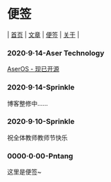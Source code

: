 # 便签
| [首页](index.md) | [文章](article.md) | [便签](note.md) | [关于](about.md) |

### 2020·9·14-Aser Technology
[AserOS - 现已开源](https://github.com/pntang/AserOS)

### 2020·9·14-Sprinkle
博客整修中……

### 2020·9·10-Sprinkle
祝全体教师教师节快乐

### 0000·0·00-Pntang
这里是便签~

